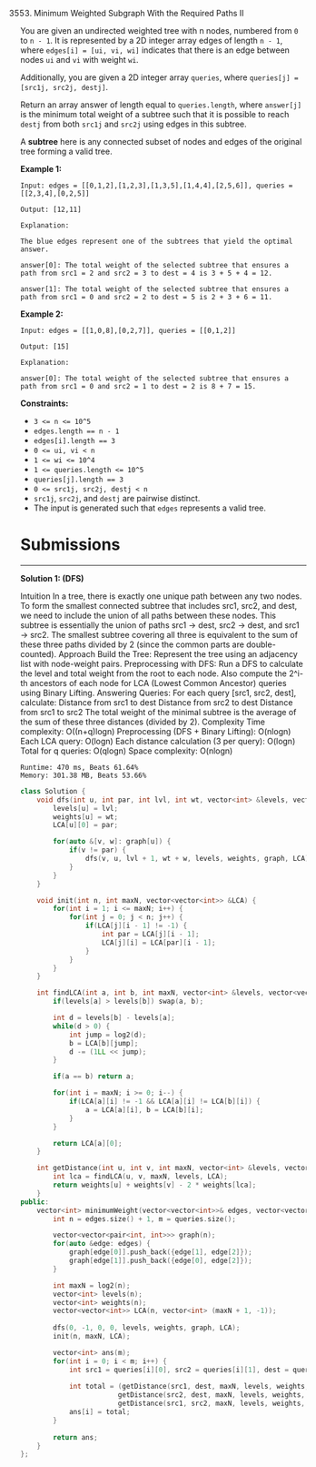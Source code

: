 3553. Minimum Weighted Subgraph With the Required Paths II

You are given an undirected weighted tree with n nodes, numbered from `0` to `n - 1`. It is represented by a 2D integer array edges of length `n - 1`, where `edges[i] = [ui, vi, wi]` indicates that there is an edge between nodes `ui` and `vi` with weight `wi`.​

Additionally, you are given a 2D integer array `queries`, where `queries[j] = [src1j, src2j, destj]`.

Return an array answer of length equal to `queries.length`, where `answer[j]` is the minimum total weight of a subtree such that it is possible to reach `destj` from both `src1j` and `src2j` using edges in this subtree.

A **subtree** here is any connected subset of nodes and edges of the original tree forming a valid tree.

 

**Example 1:**
```
Input: edges = [[0,1,2],[1,2,3],[1,3,5],[1,4,4],[2,5,6]], queries = [[2,3,4],[0,2,5]]

Output: [12,11]

Explanation:

The blue edges represent one of the subtrees that yield the optimal answer.
```

```
answer[0]: The total weight of the selected subtree that ensures a path from src1 = 2 and src2 = 3 to dest = 4 is 3 + 5 + 4 = 12.

answer[1]: The total weight of the selected subtree that ensures a path from src1 = 0 and src2 = 2 to dest = 5 is 2 + 3 + 6 = 11.
```

**Example 2:**
```
Input: edges = [[1,0,8],[0,2,7]], queries = [[0,1,2]]

Output: [15]

Explanation:
```

```
answer[0]: The total weight of the selected subtree that ensures a path from src1 = 0 and src2 = 1 to dest = 2 is 8 + 7 = 15.
```

**Constraints:**

* `3 <= n <= 10^5`
* `edges.length == n - 1`
* `edges[i].length == 3`
* `0 <= ui, vi < n`
* `1 <= wi <= 10^4`
* `1 <= queries.length <= 10^5`
* `queries[j].length == 3`
* `0 <= src1j, src2j, destj < n`
* `src1j`, `src2j`, and `destj` are pairwise distinct.
* The input is generated such that `edges` represents a valid tree.

# Submissions
---
**Solution 1: (DFS)**

Intuition
In a tree, there is exactly one unique path between any two nodes. To form the smallest connected subtree that includes src1, src2, and dest, we need to include the union of all paths between these nodes. This subtree is essentially the union of paths src1 → dest, src2 → dest, and src1 → src2. The smallest subtree covering all three is equivalent to the sum of these three paths divided by 2 (since the common parts are double-counted).
Approach
Build the Tree: Represent the tree using an adjacency list with node-weight pairs.
Preprocessing with DFS:
Run a DFS to calculate the level and total weight from the root to each node.
Also compute the 2^i-th ancestors of each node for LCA (Lowest Common Ancestor) queries using Binary Lifting.
Answering Queries:
For each query [src1, src2, dest], calculate:
Distance from src1 to dest
Distance from src2 to dest
Distance from src1 to src2
The total weight of the minimal subtree is the average of the sum of these three distances (divided by 2).
Complexity
Time complexity: O((n+q)logn)
Preprocessing (DFS + Binary Lifting): O(nlogn)
Each LCA query: O(logn)
Each distance calculation (3 per query): O(logn)
Total for q queries: O(qlogn)
Space complexity: O(nlogn)

```
Runtime: 470 ms, Beats 61.64%
Memory: 301.38 MB, Beats 53.66%
```
```c++
class Solution {
    void dfs(int u, int par, int lvl, int wt, vector<int> &levels, vector<int> &weights, vector<vector<pair<int, int>>> &graph, vector<vector<int>> &LCA) {
        levels[u] = lvl;
        weights[u] = wt;
        LCA[u][0] = par;

        for(auto &[v, w]: graph[u]) {
            if(v != par) {
                dfs(v, u, lvl + 1, wt + w, levels, weights, graph, LCA);
            }
        }
    }

    void init(int n, int maxN, vector<vector<int>> &LCA) {
        for(int i = 1; i <= maxN; i++) {
            for(int j = 0; j < n; j++) {
                if(LCA[j][i - 1] != -1) {
                    int par = LCA[j][i - 1];
                    LCA[j][i] = LCA[par][i - 1];
                }
            }
        }
    }

    int findLCA(int a, int b, int maxN, vector<int> &levels, vector<vector<int>> &LCA) {
        if(levels[a] > levels[b]) swap(a, b);

        int d = levels[b] - levels[a];
        while(d > 0) {
            int jump = log2(d);
            b = LCA[b][jump];
            d -= (1LL << jump);
        }

        if(a == b) return a;

        for(int i = maxN; i >= 0; i--) {
            if(LCA[a][i] != -1 && LCA[a][i] != LCA[b][i]) {
                a = LCA[a][i], b = LCA[b][i];
            }
        }

        return LCA[a][0];
    }

    int getDistance(int u, int v, int maxN, vector<int> &levels, vector<int> &weights, vector<vector<int>> &LCA) {
        int lca = findLCA(u, v, maxN, levels, LCA);
        return weights[u] + weights[v] - 2 * weights[lca];
    }
public:
    vector<int> minimumWeight(vector<vector<int>>& edges, vector<vector<int>>& queries) {
        int n = edges.size() + 1, m = queries.size();

        vector<vector<pair<int, int>>> graph(n);
        for(auto &edge: edges) {
            graph[edge[0]].push_back({edge[1], edge[2]});
            graph[edge[1]].push_back({edge[0], edge[2]});
        }

        int maxN = log2(n);
        vector<int> levels(n);
        vector<int> weights(n);
        vector<vector<int>> LCA(n, vector<int> (maxN + 1, -1));
        
        dfs(0, -1, 0, 0, levels, weights, graph, LCA);
        init(n, maxN, LCA);

        vector<int> ans(m);
        for(int i = 0; i < m; i++) {
            int src1 = queries[i][0], src2 = queries[i][1], dest = queries[i][2];
            
            int total = (getDistance(src1, dest, maxN, levels, weights, LCA) + 
                        getDistance(src2, dest, maxN, levels, weights, LCA) + 
                        getDistance(src1, src2, maxN, levels, weights, LCA)) / 2;
            ans[i] = total;
        }
        
        return ans;
    }
};
```
